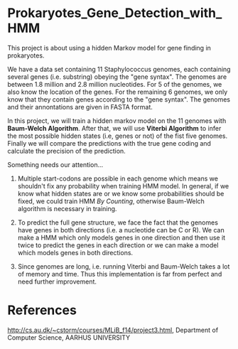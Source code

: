 # Prokaryotes_Gene_Detection_with_HMM

This project is about using a hidden Markov model for gene finding in prokaryotes.

We have a data set containing 11 Staphylococcus genomes, each containing several 
genes (i.e. substring) obeying the "gene syntax". The genomes are between 1.8 million 
and 2.8 million nucleotides. For 5 of the genomes, we also know the location of 
the genes. For the remaining 6 genomes, we only know that they contain genes according 
to the "gene syntax". The genomes and their annontations are given in FASTA format. 

In this project, we will train a hidden markov model on the 11 genomes with **Baum-Welch 
Algorithm**. After that, we will use **Viterbi Algorithm** to infer the most possible hidden states
(i.e, genes or not) of the fist five genomes. Finally we will compare the predictions with the true 
gene coding and calculate the precision of the prediction.

Something needs our attention...

1. Multiple start-codons are possible in each genome which means we shouldn't fix any probability when training HMM model. In general, if we know what hidden states are or we know some probabilities should be fixed, we could train HMM *By Counting*, otherwise Baum-Welch algorithm is necessary in training. 

2. To predict the full gene structure, we face the fact that the genomes have genes in both directions (i.e. a nucleotide can be C or R). We can make a HMM which only models genes in one direction and then use it twice to predict the genes in each direction or we can make a model which models genes in both directions.

3. Since genomes are long, i.e. running Viterbi and Baum-Welch takes a lot of memory and time. Thus this implementation is far from perfect and need further improvement.


# References
http://cs.au.dk/~cstorm/courses/MLiB_f14/project3.html, Department of Computer Science, AARHUS UNIVERSITY
